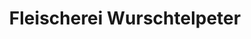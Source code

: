 ---
title: "Fleischerei Wurschtelpeter"
url: /dresden/fleischerei-wurschtelpeter/
shop: Metzgerei
---